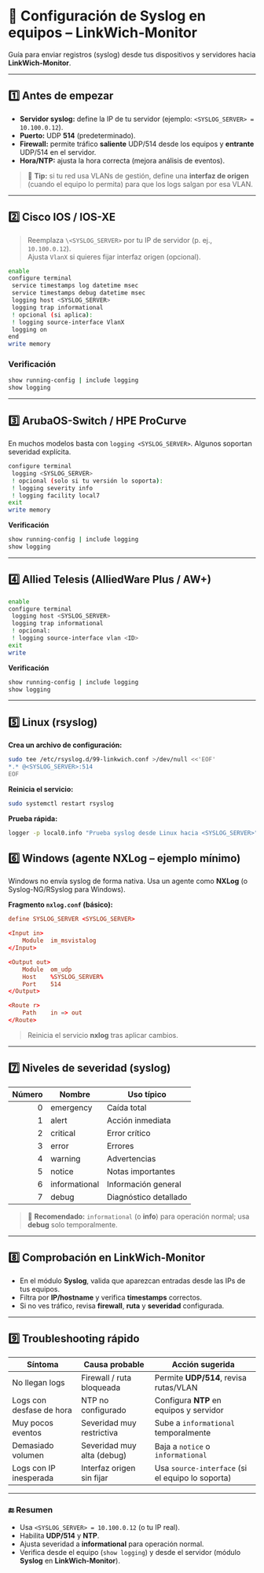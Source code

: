 
# 🧾 **Configuración de Syslog en equipos – LinkWich-Monitor**

Guía para enviar registros (syslog) desde tus dispositivos y servidores hacia **LinkWich-Monitor**.

---

## 1️⃣ **Antes de empezar**

- **Servidor syslog:** define la IP de tu servidor (ejemplo: `<SYSLOG_SERVER> = 10.100.0.12`).
- **Puerto:** UDP **514** (predeterminado).  
- **Firewall:** permite tráfico **saliente** UDP/514 desde los equipos y **entrante** UDP/514 en el servidor.
- **Hora/NTP:** ajusta la hora correcta (mejora análisis de eventos).

> 🧠 **Tip:** si tu red usa VLANs de gestión, define una **interfaz de origen** (cuando el equipo lo permita) para que los logs salgan por esa VLAN.

---

## 2️⃣ **Cisco IOS / IOS-XE**

> Reemplaza `\<SYSLOG_SERVER>` por tu IP de servidor (p. ej., `10.100.0.12`).  
> Ajusta `VlanX` si quieres fijar interfaz origen (opcional).

```bash
enable
configure terminal
 service timestamps log datetime msec
 service timestamps debug datetime msec
 logging host <SYSLOG_SERVER>
 logging trap informational
 ! opcional (si aplica):
 ! logging source-interface VlanX
 logging on
end
write memory
```

### **Verificación**
```bash
show running-config | include logging
show logging
```

---

## 3️⃣ **ArubaOS-Switch / HPE ProCurve**
En muchos modelos basta con `logging <SYSLOG_SERVER>`. Algunos soportan severidad explícita.
```bash
configure terminal
 logging <SYSLOG_SERVER>
 ! opcional (solo si tu versión lo soporta):
 ! logging severity info
 ! logging facility local7
exit
write memory
```

**Verificación**
```bash
show running-config | include logging
show logging
```

---

## 4️⃣ **Allied Telesis (AlliedWare Plus / AW+)**
```bash
enable
configure terminal
 logging host <SYSLOG_SERVER>
 logging trap informational
 ! opcional:
 ! logging source-interface vlan <ID>
exit
write
```

**Verificación**
```bash
show running-config | include logging
show logging
```

---

## 5️⃣ **Linux (rsyslog)**
**Crea un archivo de configuración:**
```bash
sudo tee /etc/rsyslog.d/99-linkwich.conf >/dev/null <<'EOF'
*.* @<SYSLOG_SERVER>:514
EOF
```

**Reinicia el servicio:**
```bash
sudo systemctl restart rsyslog
```

**Prueba rápida:**
```bash
logger -p local0.info "Prueba syslog desde Linux hacia <SYSLOG_SERVER>"
```
## 6️⃣ **Windows (agente NXLog – ejemplo mínimo)**

Windows no envía syslog de forma nativa. Usa un agente como **NXLog** (o Syslog-NG/RSyslog para Windows).

**Fragmento `nxlog.conf` (básico):**
```conf
define SYSLOG_SERVER <SYSLOG_SERVER>

<Input in>
    Module  im_msvistalog
</Input>

<Output out>
    Module  om_udp
    Host    %SYSLOG_SERVER%
    Port    514
</Output>

<Route r>
    Path    in => out
</Route>
```

> Reinicia el servicio **nxlog** tras aplicar cambios.

---

## 7️⃣ **Niveles de severidad (syslog)**

| **Número** | **Nombre**     | **Uso típico**            |
|-----------:|----------------|---------------------------|
| 0          | emergency      | Caída total               |
| 1          | alert          | Acción inmediata          |
| 2          | critical       | Error crítico             |
| 3          | error          | Errores                   |
| 4          | warning        | Advertencias              |
| 5          | notice         | Notas importantes         |
| 6          | informational  | Información general       |
| 7          | debug          | Diagnóstico detallado     |

> 🎯 **Recomendado:** `informational` (o **info**) para operación normal; usa **debug** solo temporalmente.

---

## 8️⃣ **Comprobación en LinkWich-Monitor**

- En el módulo **Syslog**, valida que aparezcan entradas desde las IPs de tus equipos.  
- Filtra por **IP/hostname** y verifica **timestamps** correctos.  
- Si no ves tráfico, revisa **firewall**, **ruta** y **severidad** configurada.

---

## 9️⃣ **Troubleshooting rápido**

| **Síntoma**             | **Causa probable**           | **Acción sugerida**                                  |
|-------------------------|------------------------------|------------------------------------------------------|
| No llegan logs          | Firewall / ruta bloqueada    | Permite **UDP/514**, revisa rutas/VLAN               |
| Logs con desfase de hora| NTP no configurado           | Configura **NTP** en equipos y servidor              |
| Muy pocos eventos       | Severidad muy restrictiva    | Sube a `informational` temporalmente                 |
| Demasiado volumen       | Severidad muy alta (debug)   | Baja a `notice` o `informational`                    |
| Logs con IP inesperada  | Interfaz origen sin fijar    | Usa `source-interface` (si el equipo lo soporta)     |

---

### 🔚 **Resumen**

- Usa `<SYSLOG_SERVER> = 10.100.0.12` (o tu IP real).  
- Habilita **UDP/514** y **NTP**.  
- Ajusta severidad a **informational** para operación normal.  
- Verifica desde el equipo (`show logging`) y desde el servidor (módulo **Syslog** en **LinkWich-Monitor**).
